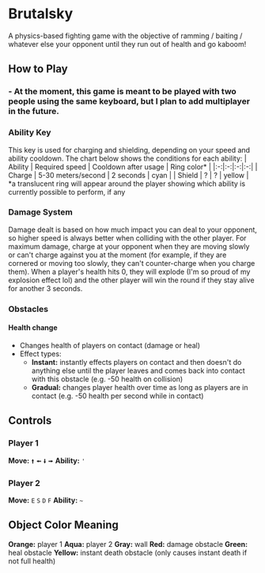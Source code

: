 
# Brutalsky
A physics-based fighting game with the objective of ramming / baiting / whatever else your opponent until they run out of health and go kaboom!

## How to Play

### - At the moment, this game is meant to be played with two people using the same keyboard, but I plan to add multiplayer in the future.

### Ability Key
This key is used for charging and shielding, depending on your speed and ability cooldown.
The chart below shows the conditions for each ability:
| Ability | Required speed | Cooldown after usage | Ring color* |
|:-:|:-:|:-:|:-:|
| Charge | 5-30 meters/second | 2 seconds | cyan |
| Shield | ? | ? | yellow |
*a translucent ring will appear around the player showing which ability is currently possible to perform, if any

### Damage System
Damage dealt is based on how much impact you can deal to your opponent, so higher speed is always better when colliding with the other player.
For maximum damage, charge at your opponent when they are moving slowly or can't charge against you at the moment (for example, if they are cornered or moving too slowly, they can't counter-charge when you charge them).
When a player's health hits 0, they will explode (I'm so proud of my explosion effect lol) and the other player will win the round if they stay alive for another 3 seconds.

### Obstacles
#### Health change
- Changes health of players on contact (damage or heal)
- Effect types:
	- **Instant:** instantly effects players on contact and then doesn't do anything else until the player leaves and comes back into contact with this obstacle (e.g. -50 health on collision)
	- **Gradual:** changes player health over time as long as players are in contact (e.g. -50 health per second while in contact)

## Controls

### Player 1
**Move:** `🠙` `🠘` `🠛` `🠚`
**Ability:** `'`

### Player 2
**Move:** `E` `S` `D` `F`
**Ability:** `~`

## Object Color Meaning

**Orange:** player 1
**Aqua:** player 2
**Gray:** wall
**Red:** damage obstacle
**Green:** heal obstacle
**Yellow:** instant death obstacle (only causes instant death if not full health)
